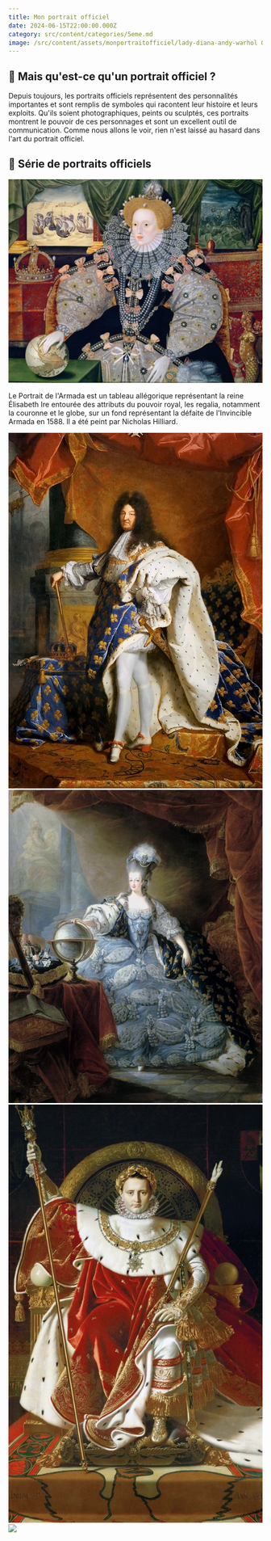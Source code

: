 ```yaml
---
title: Mon portrait officiel
date: 2024-06-15T22:00:00.000Z
category: src/content/categories/5eme.md
image: /src/content/assets/monportraitofficiel/lady-diana-andy-warhol Grande.jpeg
---
```


## 👑 Mais qu'est-ce qu'un portrait officiel ?

Depuis toujours, les portraits officiels représentent des personnalités importantes et sont remplis de symboles qui racontent leur histoire et leurs exploits. Qu'ils soient photographiques, peints ou sculptés, ces portraits montrent le pouvoir de ces personnages et sont un excellent outil de communication. Comme nous allons le voir, rien n'est laissé au hasard dans l'art du portrait officiel.

## 👀 Série de portraits officiels

![](/src/content/assets/monportraitofficiel/elizabeth1grande.jpeg)

Le Portrait de l'Armada est un tableau allégorique représentant la reine Élisabeth Ire entourée des attributs du pouvoir royal, les regalia, notamment la couronne et le globe, sur un fond représentant la défaite de l'Invincible Armada en 1588. Il a été peint par Nicholas Hilliard.

![](</src/content/assets/Mon portrait officiel/louisxiv.jpeg>)![](</src/content/assets/Mon portrait officiel/marieantoinettereinedefrance.jpeg>)![](</src/content/assets/Mon portrait officiel/napoleoningresportrait.jpeg>)![](</src/content/assets/Mon portrait officiel/emmanuelmacronprésidentportraitofficiel.jpeg>)
